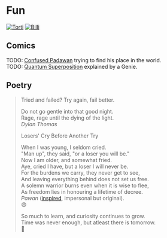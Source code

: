 Fun
===

[![Torti](https://i.ibb.co/MNrZN9v/billi.png)](https://ibb.co/MNrZN9v)
[![Billi](https://i.ibb.co/yF6TmQP/torti.png)](https://ibb.co/yF6TmQP)  

Comics
------

TODO: [Confused Padawan](/doc/confused-padawan.md) trying to find his place in the world.  
TODO: [Quantum Superposition](/doc/quantum-superposition-genie.md) explained by a Genie.  

Poetry
------

>
> Tried and failed? Try again, fail better.
>
> Do not go gentle into that good night.  
> Rage, rage until the dying of the light.  
> <cite>Dylan Thomas</cite>
>
>
> Losers' Cry Before Another Try  
>
> When I was young, I seldom cried.  
> "Man up", they said, "or a loser you will be."  
> Now I am older, and somewhat fried.  
> Aye, cried I have, but a loser I will never be.  
> For the burdens we carry, they never get to see,  
> And leaving everything behind does not set us free.  
> A solemn warrior burns even when it is wise to flee,  
> As freedom lies in honouring a lifetime of decree.  
> <cite>Pawan</cite> ([inspired](/doc/footnotes.md), impersonal but original).  
> :smile:
>
>
> So much to learn, and curiosity continues to grow.  
> Time was never enough, but atleast there is tomorrow.  
> :rofl:
>
